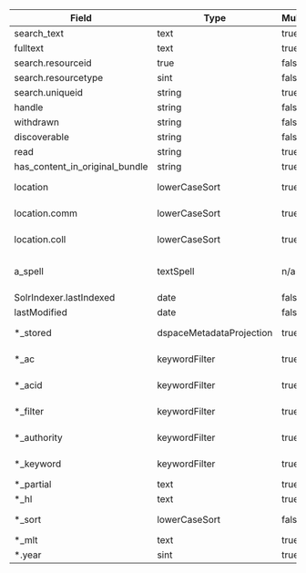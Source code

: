 | Field | Type | Multi | New Type | Note |
| --- | --- | --- | --- | --- |
| search_text | text | true | text_general | |  
| fulltext | text | true | text_general | |  
| search.resourceid | true | false | pint | |
| search.resourcetype | sint | false | pint | |
| search.uniqueid | string | true | string | |
| handle | string | false | | |
| withdrawn | string | false | | |
| discoverable | string | false | | |
| read | string | true | string | |
| has_content_in_original_bundle | string | true | string | |
| location | lowerCaseSort | true | string | New type needed? |
| location.comm | lowerCaseSort | true | string | New type needed? |
| location.coll | lowerCaseSort | true | string | New type needed? |
| a_spell | textSpell | n/a | string | Note copyField directive, set multiValued=true |
| SolrIndexer.lastIndexed | date | false | pdate | |
| lastModified | date | false | pdate| |
| *_stored | dspaceMetadataProjection | true | string | New type needed? |
| *_ac | keywordFilter |  true | string | New type needed? |
| *_acid | keywordFilter |  true | string | New type needed? |
| *_filter| keywordFilter |  true | string | New type needed? |
| *_authority | keywordFilter |  true | string | New type needed? |
| *_keyword | keywordFilter |  true | string | New type needed? |
| *_partial | text |  true | text_general | |
| *_hl | text |  true | text_general  | |
| *_sort | lowerCaseSort | false | string | New type needed?  |
| *_mlt | text | true | text_general | |
| *.year | sint | true | pint | |
